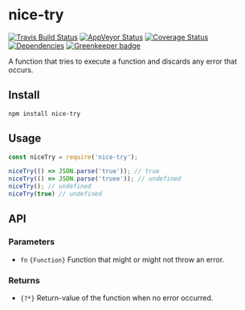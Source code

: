 # nice-try

[![Travis Build Status](https://travis-ci.org/electerious/nice-try.svg?branch=master)](https://travis-ci.org/electerious/nice-try) [![AppVeyor Status](https://ci.appveyor.com/api/projects/status/8tqb09wrwci3xf8l?svg=true)](https://ci.appveyor.com/project/electerious/nice-try) [![Coverage Status](https://coveralls.io/repos/github/electerious/nice-try/badge.svg?branch=master)](https://coveralls.io/github/electerious/nice-try?branch=master) [![Dependencies](https://david-dm.org/electerious/nice-try.svg)](https://david-dm.org/electerious/nice-try#info=dependencies) [![Greenkeeper badge](https://badges.greenkeeper.io/electerious/nice-try.svg)](https://greenkeeper.io/)

A function that tries to execute a function and discards any error that occurs.

## Install

```
npm install nice-try
```

## Usage

```js
const niceTry = require('nice-try');

niceTry(() => JSON.parse('true')); // true
niceTry(() => JSON.parse('truee')); // undefined
niceTry(); // undefined
niceTry(true) // undefined
```

## API

### Parameters

- `fn` `{Function}` Function that might or might not throw an error.

### Returns

- `{?*}` Return-value of the function when no error occurred.